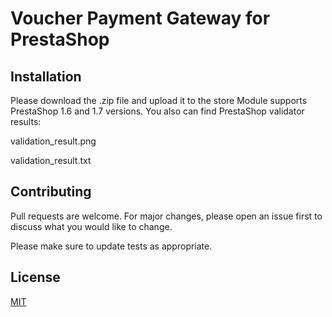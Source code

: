 # Voucher Payment Gateway for PrestaShop


## Installation
Please download the .zip file and upload it to the store
Module supports PrestaShop 1.6 and 1.7 versions.
You also can find PrestaShop validator results:

validation_result.png
 
validation_result.txt


## Contributing
Pull requests are welcome. For major changes, please open an issue first to discuss what you would like to change.

Please make sure to update tests as appropriate.

## License
[MIT](https://choosealicense.com/licenses/mit/)